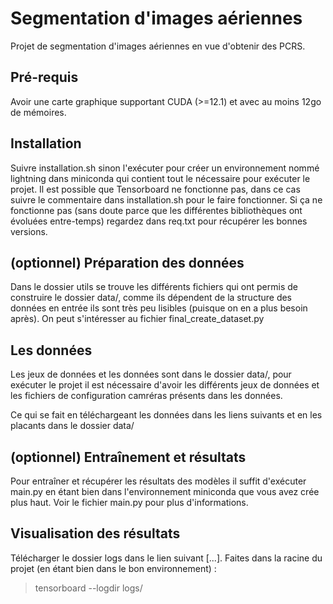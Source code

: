 # Segmentation d'images aériennes

Projet de segmentation d'images aériennes en vue d'obtenir des PCRS.

## Pré-requis

Avoir une carte graphique supportant CUDA (>=12.1) et avec au moins 12go de mémoires.

## Installation

Suivre installation.sh sinon l'exécuter pour créer un environnement nommé lightning dans miniconda
qui contient tout le nécessaire pour exécuter le projet. Il est possible que Tensorboard ne
fonctionne pas, dans ce cas suivre le commentaire dans installation.sh pour le faire fonctionner.
Si ça ne fonctionne pas (sans doute parce que les différentes bibliothèques ont évoluées
entre-temps) regardez dans req.txt pour récupérer les bonnes versions.

## (optionnel) Préparation des données

Dans le dossier utils se trouve les différents fichiers qui ont permis de construire le dossier
data/, comme ils dépendent de la structure des données en entrée ils sont très peu lisibles
(puisque on en a plus besoin après). On peut s'intéresser au fichier final_create_dataset.py

## Les données

Les jeux de données et les données sont dans le dossier data/, pour exécuter le projet il est nécessaire d'avoir les différents jeux de données et les fichiers de configuration camréras présents dans les données.

Ce qui se fait en téléchargeant les données dans les liens suivants et en les placants dans le dossier data/

## (optionnel) Entraînement et résultats

Pour entraîner et récupérer les résultats des modèles il suffit d'exécuter main.py en étant bien dans l'environnement miniconda que vous avez crée plus haut. Voir le fichier main.py pour plus
d'informations.

## Visualisation des résultats

Télécharger le dossier logs dans le lien suivant \[...\].
Faites dans la racine du projet (en étant bien dans le bon environnement) :
> tensorboard --logdir logs/

